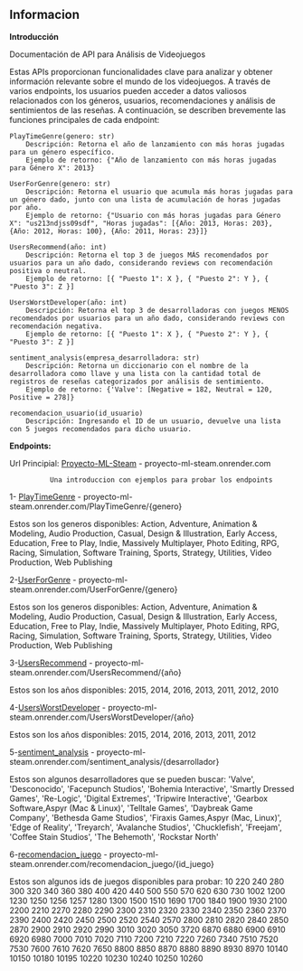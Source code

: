 ## Informacion


**Introducción**

Documentación de API para Análisis de Videojuegos

Estas APIs proporcionan funcionalidades clave para analizar y obtener información relevante sobre el mundo de los videojuegos. A través de varios endpoints, los usuarios pueden acceder a datos valiosos relacionados con los géneros, usuarios, recomendaciones y análisis de sentimientos de las reseñas. A continuación, se describen brevemente las funciones principales de cada endpoint:

    PlayTimeGenre(genero: str)
        Descripción: Retorna el año de lanzamiento con más horas jugadas para un género específico.
        Ejemplo de retorno: {"Año de lanzamiento con más horas jugadas para Género X": 2013}

    UserForGenre(genero: str)
        Descripción: Retorna el usuario que acumula más horas jugadas para un género dado, junto con una lista de acumulación de horas jugadas por año.
        Ejemplo de retorno: {"Usuario con más horas jugadas para Género X": "us213ndjss09sdf", "Horas jugadas": [{Año: 2013, Horas: 203}, {Año: 2012, Horas: 100}, {Año: 2011, Horas: 23}]}

    UsersRecommend(año: int)
        Descripción: Retorna el top 3 de juegos MÁS recomendados por usuarios para un año dado, considerando reviews con recomendación positiva o neutral.
        Ejemplo de retorno: [{ "Puesto 1": X }, { "Puesto 2": Y }, { "Puesto 3": Z }]

    UsersWorstDeveloper(año: int)
        Descripción: Retorna el top 3 de desarrolladoras con juegos MENOS recomendados por usuarios para un año dado, considerando reviews con recomendación negativa.
        Ejemplo de retorno: [{ "Puesto 1": X }, { "Puesto 2": Y }, { "Puesto 3": Z }]

    sentiment_analysis(empresa_desarrolladora: str)
        Descripción: Retorna un diccionario con el nombre de la desarrolladora como llave y una lista con la cantidad total de registros de reseñas categorizados por análisis de sentimiento.
        Ejemplo de retorno: {'Valve': [Negative = 182, Neutral = 120, Positive = 278]}

    recomendacion_usuario(id_usuario)
        Descripción: Ingresando el ID de un usuario, devuelve una lista con 5 juegos recomendados para dicho usuario.

**Endpoints:**

Url Principial: [Proyecto-ML-Steam](https://proyecto-ml-steam.onrender.com/) - proyecto-ml-steam.onrender.com

              Una introduccion con ejemplos para probar los endpoints  

1- [PlayTimeGenre](https://proyecto-ml-steam.onrender.com/PlayTimeGenre/Action) - proyecto-ml-steam.onrender.com/PlayTimeGenre/{genero}

Estos son los generos disponibles:
Action, Adventure, Animation & Modeling, Audio Production, Casual, Design & Illustration, Early Access, Education, Free to Play, Indie, Massively Multiplayer, Photo Editing, RPG, Racing, Simulation, Software Training, Sports, Strategy, Utilities, Video Production, Web Publishing 

2-[UserForGenre](https://proyecto-ml-steam.onrender.com/UserForGenre/Adventure) - proyecto-ml-steam.onrender.com/UserForGenre/{genero}

Estos son los generos disponibles:
Action, Adventure, Animation & Modeling, Audio Production, Casual, Design & Illustration, Early Access, Education, Free to Play, Indie, Massively Multiplayer, Photo Editing, RPG, Racing, Simulation, Software Training, Sports, Strategy, Utilities, Video Production, Web Publishing 

3-[UsersRecommend](https://proyecto-ml-steam.onrender.com/UsersRecommend/2012) - proyecto-ml-steam.onrender.com/UsersRecommend/{año}

Estos son los años disponibles:
2015, 2014, 2016, 2013, 2011, 2012, 2010

4-[UsersWorstDeveloper](https://proyecto-ml-steam.onrender.com/UsersWorstDeveloper/2014) - proyecto-ml-steam.onrender.com/UsersWorstDeveloper/{año}

Estos son los años disponibles:
2015, 2014, 2016, 2013, 2011, 2012

5-[sentiment_analysis](https://proyecto-ml-steam.onrender.com/sentiment_analysis/Valve) - proyecto-ml-steam.onrender.com/sentiment_analysis/{desarrollador}

Estos son algunos desarrolladores que se pueden buscar:
'Valve', 'Desconocido', 'Facepunch Studios', 'Bohemia Interactive', 'Smartly Dressed Games', 'Re-Logic', 'Digital Extremes', 'Tripwire Interactive', 'Gearbox Software,Aspyr (Mac & Linux)', 'Telltale Games', 'Daybreak Game Company', 'Bethesda Game Studios', 'Firaxis Games,Aspyr (Mac, Linux)', 'Edge of Reality', 'Treyarch', 'Avalanche Studios', 'Chucklefish', 'Freejam', 'Coffee Stain Studios', 'The Behemoth', 'Rockstar North'

6-[recomendacion_juego](https://proyecto-ml-steam.onrender.com/recomendacion_juego/10) - proyecto-ml-steam.onrender.com/recomendacion_juego/{id_juego}

Estos son algunos ids de juegos disponibles para probar:
10 220 240 280 300 320 340 360 380 400 420 440 500 550 570 620 630 730 1002 1200 1230 1250 1256 1257 1280 1300 1500 1510  1690 1700 1840 1900 1930 2100 2200 2210 2270 2280 2290 2300 2310 2320 2330 2340 2350 2360 2370 2390 2400 2420 2450 2500 2520 2540 2570 2800 2810 2820 2840 2850 2870 2900 2910 2920 2990 3010 3020 3050 3720 6870 6880 6900 6910 6920 6980 7000 7010 7020 7110 7200 7210 7220 7260 7340 7510 7520 7530 7600 7610 7620 7650 8800 8850 8870 8880 8890 8930 8970 10140 10150 10180 10195 10220 10230 10240 10250 10260
